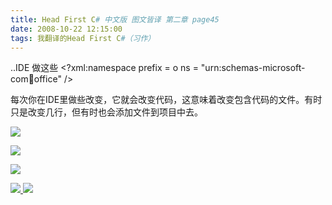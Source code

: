```yaml
---
title: Head First C# 中文版 图文皆译 第二章 page45
date: 2008-10-22 12:15:00
tags: 我翻译的Head First C#（习作）
---
```

..IDE  做这些  <?xml:namespace prefix = o ns = "urn:schemas-microsoft-
com:office:office" />

每次你在IDE里做些改变，它就会改变代码，这意味着改变包含代码的文件。有时只是改变几行，但有时也会添加文件到项目中去。

![](https://p-blog.csdn.net/images/p_blog_csdn_net/cuipengfei1/EntryImages/20081022/%E6%88%AA%E5%9B%BE00.jpg)

![](https://p-blog.csdn.net/images/p_blog_csdn_net/cuipengfei1/EntryImages/20081022/%E6%88%AA%E5%9B%BE01.jpg)

![](https://p-blog.csdn.net/images/p_blog_csdn_net/cuipengfei1/EntryImages/20081022/%E6%88%AA%E5%9B%BE02.jpg)



[ ![](https://profile.csdnimg.cn/5/2/5/3_cuipengfei1)
![](https://g.csdnimg.cn/static/user-reg-year/1x/11.png)
](https://blog.csdn.net/cuipengfei1)





